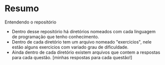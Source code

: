 # Resumo 

Entendendo o repositório
  * Dentro desse repositório há diretórios nomeados com cada linguagem de programação que tenho conhecimento.
  * Dentro de cada diretório tem um arquivo nomeado "exercicios", nele estão alguns exercicios com variado grau de dificuldade.
  * Ainda dentro de cada diretório existem arquivos que contem a respostas para cada questão. [minhas respostas para cada questão!]

